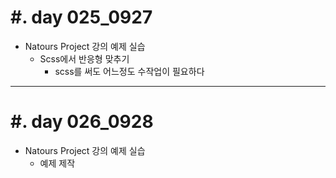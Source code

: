 #. day 025_0927
===============
* Natours Project 강의 예제 실습
    * Scss에서 반응형 맞추기
        * scss를 써도 어느정도 수작업이 필요하다


------------------------------------------
#. day 026_0928
===============
* Natours Project 강의 예제 실습
    * 예제 제작

    
